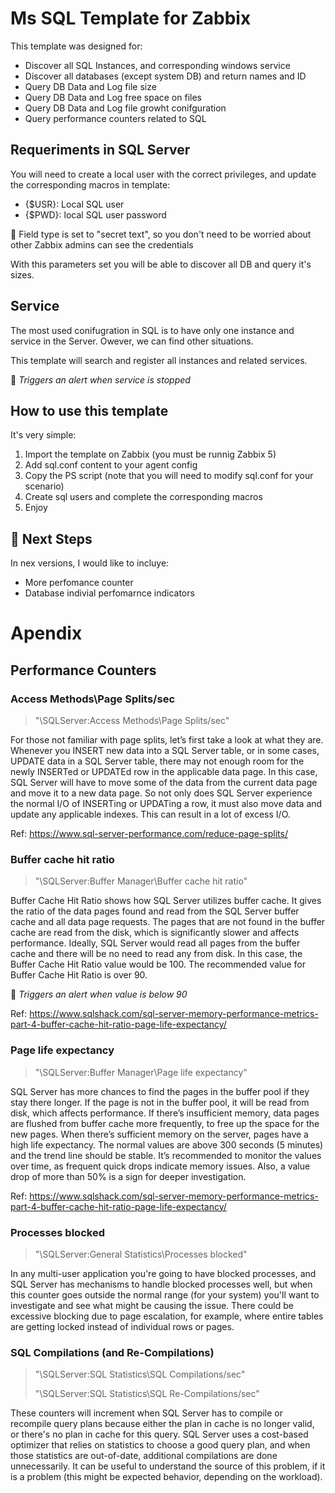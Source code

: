 
# Ms SQL Template for Zabbix

This template was designed for:

* Discover all SQL Instances, and corresponding windows service
* Discover all databases (except system DB) and return names and ID
* Query DB Data and Log file size
* Query DB Data and Log free space on files
* Query DB Data and Log file growht conifguration
* Query performance counters related to SQL

## Requeriments in SQL Server

You will need to create a local user with the correct privileges, and update the corresponding macros in template:

* {$USR}: Local SQL user
* {$PWD}: local SQL user password

:closed_lock_with_key: Field type is set to "secret text", so you don't need to be worried about other Zabbix admins can see the credentials

With this parameters set you will be able to discover all DB and query it's sizes.

## Service

The most used conifugration in SQL is to have only one instance and service in the Server. Owever, we can find other situations.

This template will search and register all instances and related services.

:rotating_light: *Triggers an alert when service is stopped*

## How to use this template

It's very simple:

1. Import the template on Zabbix (you must be runnig Zabbix 5)
2. Add sql.conf content to your agent config
3. Copy the PS script (note that you will need to modify sql.conf for your scenario)
4. Create sql users and complete the corresponding macros
5. Enjoy

## :notebook: Next Steps

In nex versions, I would like to incluye:

* More perfomance counter
* Database indivial perfomarnce indicators

# Apendix

## Performance Counters

### Access Methods\Page Splits/sec

> "\SQLServer:Access Methods\Page Splits/sec"

For those not familiar with page splits, let’s first take a look at what they are. Whenever you INSERT new data into a SQL Server table, or in some cases, UPDATE data in a SQL Server table, there may not enough room for the newly INSERTed or UPDATEd row in the applicable data page. In this case, SQL Server will have to move some of the data from the current data page and move it to a new data page. So not only does SQL Server experience the normal I/O of INSERTing or UPDATing a row, it must also move data and update any applicable indexes. This can result in a lot of excess I/O.

Ref: <https://www.sql-server-performance.com/reduce-page-splits/>

### Buffer cache hit ratio

> "\SQLServer:Buffer Manager\Buffer cache hit ratio"

Buffer Cache Hit Ratio shows how SQL Server utilizes buffer cache.
It gives the ratio of the data pages found and read from the SQL Server buffer cache and all data page requests. The pages that are not found in the buffer cache are read from the disk, which is significantly slower and affects performance.
Ideally, SQL Server would read all pages from the buffer cache and there will be no need to read any from disk. In this case, the Buffer Cache Hit Ratio value would be 100. The recommended value for Buffer Cache Hit Ratio is over 90.

:rotating_light: *Triggers an alert when value is below 90*

Ref: <https://www.sqlshack.com/sql-server-memory-performance-metrics-part-4-buffer-cache-hit-ratio-page-life-expectancy/>

### Page life expectancy

> "\SQLServer:Buffer Manager\Page life expectancy"

SQL Server has more chances to find the pages in the buffer pool if they stay there longer. If the page is not in the buffer pool, it will be read from disk, which affects performance. If there’s insufficient memory, data pages are flushed from buffer cache more frequently, to free up the space for the new pages.
When there’s sufficient memory on the server, pages have a high life expectancy. The normal values are above 300 seconds (5 minutes) and the trend line should be stable. It’s recommended to monitor the values over time, as frequent quick drops indicate memory issues. Also, a value drop of more than 50% is a sign for deeper investigation.

Ref: <https://www.sqlshack.com/sql-server-memory-performance-metrics-part-4-buffer-cache-hit-ratio-page-life-expectancy/>

### Processes blocked

> "\SQLServer:General Statistics\Processes blocked"

In any multi-user application you're going to have blocked processes, and SQL Server has mechanisms to handle blocked processes well, but when this counter goes outside the normal range (for your system) you'll want to investigate and see what might be causing the issue. There could be excessive blocking due to page escalation, for example, where entire tables are getting locked instead of individual rows or pages.

### SQL Compilations (and Re-Compilations)

> "\SQLServer:SQL Statistics\SQL Compilations/sec"
>
> "\SQLServer:SQL Statistics\SQL Re-Compilations/sec"

These counters will increment when SQL Server has to compile or recompile query plans because either the plan in cache is no longer valid, or there's no plan in cache for this query. SQL Server uses a cost-based optimizer that relies on statistics to choose a good query plan, and when those statistics are out-of-date, additional compilations are done unnecessarily. It can be useful to understand the source of this problem, if it is a problem (this might be expected behavior, depending on the workload).
